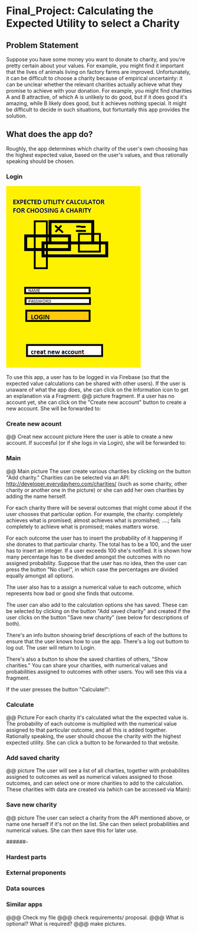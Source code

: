 # Final_Project: Calculating the Expected Utility to select a Charity

## Problem Statement
Suppose you have some money you want to donate to charity, and you're pretty certain about your values. For example, you might find it important that the lives of animals living on factory farms are improved. Unfortunately, it can be difficult to choose a charity because of empirical uncertainty: it can be unclear whether the relevant charities actually achieve what they promise to achieve with your donation. For example, you might find charities A and B attractive, of which A is unlikely to do good, but if it does good it's amazing, while B likely does good, but it achieves nothing special. It might be difficult to decide in such situations, but fortuntally this app provides the solution.

## What does the app do?
Roughly, the app determines which charity of the user's own choosing has the highest expected value, based on the user's values, and thus rationally speaking should be chosen.

### Login
![alt text](https://github.com/DimitrivC/Final_Project/blob/master/doc/Login%20Final%20Project.png)

To use this app, a user has to be logged in via Firebase (so that the expected value calculations can be shared with other users). If the user is unaware of what the app does, she can click on the Information icon to get an explanation via a Fragment:
@@ picture fragment.
If a user has no account yet, she can click on the "Create new account" button to create a new account. She will be forwarded to:

### Create new acount
@@ Creat new account picture
Here the user is able to create a new account. If succesful (or if she logs in via Login), she will be forwarded to:

### Main
@@ Main picture
The user create various charities by clicking on the button "Add charity." Charities can be selected via an API: http://developer.everydayhero.com/charities/  (such as some charity, other charity or another one in the picture) or she can add her own charities by adding the name herself.

For each charity there will be several outcomes that might come about if the user chooses that particular option. For example, the charity: completely achieves what is promised; almost achieves what is promished; ....; fails completely to achieve what is promised; makes matters worse.

For each outcome the user has to insert the probability of it happening if she donates to that particular charity. The total has to be a 100, and the user has to insert an integer. If a user exceeds 100 she's notified. It is shown how many percentage has to be diveded amongst the outcomes with no assigned probability. Suppose that the user has no idea, then the user can press the button "No clue!", in which case the percentages are divided equally amongst all options.

The user also has to a assign a numerical value to each outcome, which represents how bad or good she finds that outcome.

The user can also add to the calculation options she has saved. These can be selected by clicking on the button "Add saved charity" and created if the user clicks on the button "Save new charity" (see below for descriptions of both).

There's an info button showing brief descriptions of each of the buttons to ensure that the user knows how to use the app. There's a log out buttom to log out. The user will return to Login.

There's also a button to show the saved charities of others, "Show charities." You can share your charities, with numerical values and probabilities assigned to outcomes with other users. You will see this via a fragment. 

If the user presses the button "Calculate!":

### Calculate
@@ Picture
For each charity it's calculated what the the expected value is. The probability of each outcome is multiplied with the numerical value assigned to that particular outcome, and all this is added together. Rationally speaking, the user should choose the charity with the highest expected utility. She can click a button to be forwarded to that website.


### Add saved charity
@@ picture
The user will see a list of all charties, together with probabilites assigned to outcomes as well as numerical values assigned to those outcomes, and can select one or more charities to add to the calculation. These charities with data are created via (which can be accessed via Main):

### Save new charity
@@ picture
The user can select a charity from the API mentioned above, or name one herself if it's not on the list. She can then select probabilities and numerical values. She can then save this for later use. 


######-

### Hardest parts

### External proponents

### Data sources

### Similar apps

@@@ Check my file
@@@ check requirements/ proposal.
@@@ What is optional? What is required?
@@@ make pictures.
